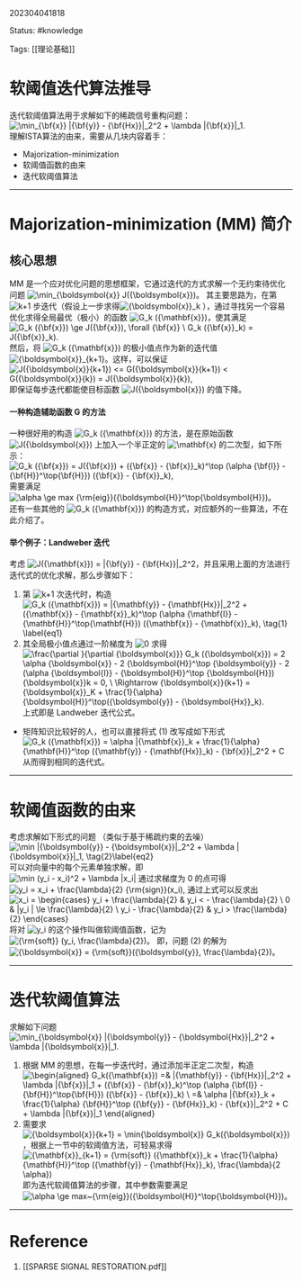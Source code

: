 202304041818

Status: #knowledge

Tags: [[理论基础]]

# 软阈值迭代算法推导

迭代软阈值算法用于求解如下的稀疏信号重构问题：  
![\min_{\bf{x}} \|{\bf{y}} - {\bf{Hx}}\|_2^2 + \lambda \|{\bf{x}}\|_1.](https://math.jianshu.com/math?formula=%5Cmin_%7B%5Cbf%7Bx%7D%7D%20%5C%7C%7B%5Cbf%7By%7D%7D%20-%20%7B%5Cbf%7BHx%7D%7D%5C%7C_2%5E2%20%2B%20%5Clambda%20%5C%7C%7B%5Cbf%7Bx%7D%7D%5C%7C_1.)  
理解ISTA算法的由来，需要从几块内容着手：

-   Majorization-minimization
-   软阈值函数的由来
-   迭代软阈值算法

---

# Majorization-minimization (MM) 简介

## 核心思想

MM 是一个应对优化问题的思想框架，它通过迭代的方式求解一个无约束待优化问题 ![\min_{\boldsymbol{x}} J({\boldsymbol{x}})](https://math.jianshu.com/math?formula=%5Cmin_%7B%5Cboldsymbol%7Bx%7D%7D%20J(%7B%5Cboldsymbol%7Bx%7D%7D))。 其主要思路为，在第 ![k+1](https://math.jianshu.com/math?formula=k%2B1) 步迭代（假设上一步求得![{\boldsymbol{x}}_k](https://math.jianshu.com/math?formula=%7B%5Cboldsymbol%7Bx%7D%7D_k) ），通过寻找另一个容易优化求得全局最优（极小）的函数 ![G_k ({\mathbf{x}})](https://math.jianshu.com/math?formula=G_k%20(%7B%5Cmathbf%7Bx%7D%7D))，使其满足  
![G_k ({\bf{x}}) \ge J({\bf{x}}), \forall {\bf{x}} \\ G_k ({\bf{x}}_k) = J({\bf{x}}_k).](https://math.jianshu.com/math?formula=G_k%20(%7B%5Cbf%7Bx%7D%7D)%20%5Cge%20J(%7B%5Cbf%7Bx%7D%7D)%2C%20%5Cforall%20%7B%5Cbf%7Bx%7D%7D%20%5C%5C%20G_k%20(%7B%5Cbf%7Bx%7D%7D_k)%20%3D%20J(%7B%5Cbf%7Bx%7D%7D_k).) 然后，将 ![G_k ({\mathbf{x}})](https://math.jianshu.com/math?formula=G_k%20(%7B%5Cmathbf%7Bx%7D%7D)) 的极小值点作为新的迭代值 ![{\boldsymbol{x}}_{k+1}](https://math.jianshu.com/math?formula=%7B%5Cboldsymbol%7Bx%7D%7D_%7Bk%2B1%7D)。这样，可以保证  
![J({\boldsymbol{x}}_{k+1}) <= G({\boldsymbol{x}}_{k+1}) < G({\boldsymbol{x}}_{k}) = J({\boldsymbol{x}}_{k}),](https://math.jianshu.com/math?formula=J(%7B%5Cboldsymbol%7Bx%7D%7D_%7Bk%2B1%7D)%20%3C%3D%20G(%7B%5Cboldsymbol%7Bx%7D%7D_%7Bk%2B1%7D)%20%3C%20G(%7B%5Cboldsymbol%7Bx%7D%7D_%7Bk%7D)%20%3D%20J(%7B%5Cboldsymbol%7Bx%7D%7D_%7Bk%7D)%2C) 即保证每步迭代都能使目标函数 ![J({\boldsymbol{x}})](https://math.jianshu.com/math?formula=J(%7B%5Cboldsymbol%7Bx%7D%7D)) 的值下降。

#### 一种构造辅助函数 G 的方法

一种很好用的构造 ![G_k ({\mathbf{x}})](https://math.jianshu.com/math?formula=G_k%20(%7B%5Cmathbf%7Bx%7D%7D)) 的方法，是在原始函数 ![J({\boldsymbol{x}})](https://math.jianshu.com/math?formula=J(%7B%5Cboldsymbol%7Bx%7D%7D)) 上加入一个半正定的 ![\mathbf{x}](https://math.jianshu.com/math?formula=%5Cmathbf%7Bx%7D) 的二次型，如下所示：  
![G_k ({\bf{x}}) = J({\bf{x}}) + ({\bf{x}} - {\bf{x}}_k)^\top (\alpha {\bf{I}} - {\bf{H}}^\top{\bf{H}}) ({\bf{x}} - {\bf{x}}_k),](https://math.jianshu.com/math?formula=G_k%20(%7B%5Cbf%7Bx%7D%7D)%20%3D%20J(%7B%5Cbf%7Bx%7D%7D)%20%2B%20(%7B%5Cbf%7Bx%7D%7D%20-%20%7B%5Cbf%7Bx%7D%7D_k)%5E%5Ctop%20(%5Calpha%20%7B%5Cbf%7BI%7D%7D%20-%20%7B%5Cbf%7BH%7D%7D%5E%5Ctop%7B%5Cbf%7BH%7D%7D)%20(%7B%5Cbf%7Bx%7D%7D%20-%20%7B%5Cbf%7Bx%7D%7D_k)%2C) 需要满足 ![\alpha \ge max {\rm{eig}}({\boldsymbol{H}}^\top{\boldsymbol{H}})](https://math.jianshu.com/math?formula=%5Calpha%20%5Cge%20max%20%7B%5Crm%7Beig%7D%7D(%7B%5Cboldsymbol%7BH%7D%7D%5E%5Ctop%7B%5Cboldsymbol%7BH%7D%7D))。  
还有一些其他的 ![G_k ({\mathbf{x}})](https://math.jianshu.com/math?formula=G_k%20(%7B%5Cmathbf%7Bx%7D%7D)) 的构造方式，对应额外的一些算法，不在此介绍了。

#### 举个例子：Landweber 迭代

考虑 ![J({\mathbf{x}}) = \|{\bf{y}} - {\bf{Hx}}\|_2^2](https://math.jianshu.com/math?formula=J(%7B%5Cmathbf%7Bx%7D%7D)%20%3D%20%5C%7C%7B%5Cbf%7By%7D%7D%20-%20%7B%5Cbf%7BHx%7D%7D%5C%7C_2%5E2)，并且采用上面的方法进行迭代式的优化求解，那么步骤如下：

1.  第 ![k+1](https://math.jianshu.com/math?formula=k%2B1) 次迭代时，构造  
    ![G_k ({\mathbf{x}}) = \|{\mathbf{y}} - {\mathbf{Hx}}\|_2^2 + ({\mathbf{x}} - {\mathbf{x}}_k)^\top (\alpha {\mathbf{I}} - {\mathbf{H}}^\top{\mathbf{H}}) ({\mathbf{x}} - {\mathbf{x}}_k), \tag{1} \label{eq1}](https://math.jianshu.com/math?formula=G_k%20(%7B%5Cmathbf%7Bx%7D%7D)%20%3D%20%5C%7C%7B%5Cmathbf%7By%7D%7D%20-%20%7B%5Cmathbf%7BHx%7D%7D%5C%7C_2%5E2%20%2B%20(%7B%5Cmathbf%7Bx%7D%7D%20-%20%7B%5Cmathbf%7Bx%7D%7D_k)%5E%5Ctop%20(%5Calpha%20%7B%5Cmathbf%7BI%7D%7D%20-%20%7B%5Cmathbf%7BH%7D%7D%5E%5Ctop%7B%5Cmathbf%7BH%7D%7D)%20(%7B%5Cmathbf%7Bx%7D%7D%20-%20%7B%5Cmathbf%7Bx%7D%7D_k)%2C%20%5Ctag%7B1%7D%20%5Clabel%7Beq1%7D)
2.  其全局极小值点通过一阶梯度为 ![0](https://math.jianshu.com/math?formula=0) 求得  
    ![\frac{\partial }{\partial {\boldsymbol{x}}} G_k ({\boldsymbol{x}}) = 2 \alpha {\boldsymbol{x}} - 2 {\boldsymbol{H}}^\top {\boldsymbol{y}} - 2 (\alpha {\boldsymbol{I}} - {\boldsymbol{H}}^\top {\boldsymbol{H}}) {\boldsymbol{x}}_k = 0, \\ \Rightarrow {\boldsymbol{x}}_{k+1} = {\boldsymbol{x}}_K + \frac{1}{\alpha} {\boldsymbol{H}}^\top({\boldsymbol{y}} - {\boldsymbol{Hx}}_k).](https://math.jianshu.com/math?formula=%5Cfrac%7B%5Cpartial%20%7D%7B%5Cpartial%20%7B%5Cboldsymbol%7Bx%7D%7D%7D%20G_k%20(%7B%5Cboldsymbol%7Bx%7D%7D)%20%3D%202%20%5Calpha%20%7B%5Cboldsymbol%7Bx%7D%7D%20-%202%20%7B%5Cboldsymbol%7BH%7D%7D%5E%5Ctop%20%7B%5Cboldsymbol%7By%7D%7D%20-%202%20(%5Calpha%20%7B%5Cboldsymbol%7BI%7D%7D%20-%20%7B%5Cboldsymbol%7BH%7D%7D%5E%5Ctop%20%7B%5Cboldsymbol%7BH%7D%7D)%20%7B%5Cboldsymbol%7Bx%7D%7D_k%20%3D%200%2C%20%5C%5C%20%5CRightarrow%20%7B%5Cboldsymbol%7Bx%7D%7D_%7Bk%2B1%7D%20%3D%20%7B%5Cboldsymbol%7Bx%7D%7D_K%20%2B%20%5Cfrac%7B1%7D%7B%5Calpha%7D%20%7B%5Cboldsymbol%7BH%7D%7D%5E%5Ctop(%7B%5Cboldsymbol%7By%7D%7D%20-%20%7B%5Cboldsymbol%7BHx%7D%7D_k).) 上式即是 Landweber 迭代公式。

-   矩阵知识比较好的人，也可以直接将式 (1) 改写成如下形式  
    ![G_k ({\mathbf{x}}) = \alpha \|{\mathbf{x}}_k + \frac{1}{\alpha} {\mathbf{H}}^\top ({\mathbf{y}} - {\mathbf{Hx}}_k) - {\bf{x}}\|_2^2 + C](https://math.jianshu.com/math?formula=G_k%20(%7B%5Cmathbf%7Bx%7D%7D)%20%3D%20%5Calpha%20%5C%7C%7B%5Cmathbf%7Bx%7D%7D_k%20%2B%20%5Cfrac%7B1%7D%7B%5Calpha%7D%20%7B%5Cmathbf%7BH%7D%7D%5E%5Ctop%20(%7B%5Cmathbf%7By%7D%7D%20-%20%7B%5Cmathbf%7BHx%7D%7D_k)%20-%20%7B%5Cbf%7Bx%7D%7D%5C%7C_2%5E2%20%2B%20C) 从而得到相同的迭代式。

---

# 软阈值函数的由来

考虑求解如下形式的问题 （类似于基于稀疏约束的去噪）  
![\min \|{\boldsymbol{y}} - {\boldsymbol{x}}\|_2^2 + \lambda \|{\boldsymbol{x}}\|_1, \tag{2}\label{eq2}](https://math.jianshu.com/math?formula=%5Cmin%20%5C%7C%7B%5Cboldsymbol%7By%7D%7D%20-%20%7B%5Cboldsymbol%7Bx%7D%7D%5C%7C_2%5E2%20%2B%20%5Clambda%20%5C%7C%7B%5Cboldsymbol%7Bx%7D%7D%5C%7C_1%2C%20%5Ctag%7B2%7D%5Clabel%7Beq2%7D) 可以对向量中的每个元素单独求解，即  
![\min (y_i - x_i)^2 + \lambda |x_i|](https://math.jianshu.com/math?formula=%5Cmin%20(y_i%20-%20x_i)%5E2%20%2B%20%5Clambda%20%7Cx_i%7C) 通过求梯度为 0 的点可得  
![y_i = x_i + \frac{\lambda}{2} {\rm{sign}}(x_i),](https://math.jianshu.com/math?formula=y_i%20%3D%20x_i%20%2B%20%5Cfrac%7B%5Clambda%7D%7B2%7D%20%7B%5Crm%7Bsign%7D%7D(x_i)%2C) 通过上式可以反求出  
![x_i = \begin{cases} y_i + \frac{\lambda}{2} & y_i < - \frac{\lambda}{2} \\ 0 & |y_i | \le \frac{\lambda}{2} \\ y_i - \frac{\lambda}{2} & y_i > \frac{\lambda}{2} \end{cases}](https://math.jianshu.com/math?formula=x_i%20%3D%20%5Cbegin%7Bcases%7D%20y_i%20%2B%20%5Cfrac%7B%5Clambda%7D%7B2%7D%20%26%20y_i%20%3C%20-%20%5Cfrac%7B%5Clambda%7D%7B2%7D%20%5C%5C%200%20%26%20%7Cy_i%20%7C%20%5Cle%20%5Cfrac%7B%5Clambda%7D%7B2%7D%20%5C%5C%20y_i%20-%20%5Cfrac%7B%5Clambda%7D%7B2%7D%20%26%20y_i%20%3E%20%5Cfrac%7B%5Clambda%7D%7B2%7D%20%5Cend%7Bcases%7D) 将对 ![y_i](https://math.jianshu.com/math?formula=y_i) 的这个操作叫做软阈值函数，记为 ![{\rm{soft}} (y_i, \frac{\lambda}{2})](https://math.jianshu.com/math?formula=%7B%5Crm%7Bsoft%7D%7D%20(y_i%2C%20%5Cfrac%7B%5Clambda%7D%7B2%7D))。  
即，问题 (2) 的解为 ![{\boldsymbol{x}} = {\rm{soft}}({\boldsymbol{y}}, \frac{\lambda}{2})](https://math.jianshu.com/math?formula=%7B%5Cboldsymbol%7Bx%7D%7D%20%3D%20%7B%5Crm%7Bsoft%7D%7D(%7B%5Cboldsymbol%7By%7D%7D%2C%20%5Cfrac%7B%5Clambda%7D%7B2%7D))。

---

# 迭代软阈值算法

求解如下问题  
![\min_{\boldsymbol{x}} \|{\boldsymbol{y}} - {\boldsymbol{Hx}}\|_2^2 + \lambda \|{\boldsymbol{x}}\|_1.](https://math.jianshu.com/math?formula=%5Cmin_%7B%5Cboldsymbol%7Bx%7D%7D%20%5C%7C%7B%5Cboldsymbol%7By%7D%7D%20-%20%7B%5Cboldsymbol%7BHx%7D%7D%5C%7C_2%5E2%20%2B%20%5Clambda%20%5C%7C%7B%5Cboldsymbol%7Bx%7D%7D%5C%7C_1.)

1.  根据 MM 的思想，在每一步迭代时，通过添加半正定二次型，构造  
    ![\begin{aligned} G_k({\mathbf{x}}) =& \|{\mathbf{y}} - {\bf{Hx}}\|_2^2 + \lambda \|{\bf{x}}\|_1 + ({\bf{x}} - {\bf{x}}_k)^\top (\alpha {\bf{I}} - {\bf{H}}^\top{\bf{H}}) ({\bf{x}} - {\bf{x}}_k) \\ =& \alpha \|{\bf{x}}_k + \frac{1}{\alpha} {\bf{H}}^\top ({\bf{y}} - {\bf{Hx}}_k) - {\bf{x}}\|_2^2 + C + \lambda \|{\bf{x}}\|_1 \end{aligned}](https://math.jianshu.com/math?formula=%5Cbegin%7Baligned%7D%20G_k(%7B%5Cmathbf%7Bx%7D%7D)%20%3D%26%20%5C%7C%7B%5Cmathbf%7By%7D%7D%20-%20%7B%5Cbf%7BHx%7D%7D%5C%7C_2%5E2%20%2B%20%5Clambda%20%5C%7C%7B%5Cbf%7Bx%7D%7D%5C%7C_1%20%2B%20(%7B%5Cbf%7Bx%7D%7D%20-%20%7B%5Cbf%7Bx%7D%7D_k)%5E%5Ctop%20(%5Calpha%20%7B%5Cbf%7BI%7D%7D%20-%20%7B%5Cbf%7BH%7D%7D%5E%5Ctop%7B%5Cbf%7BH%7D%7D)%20(%7B%5Cbf%7Bx%7D%7D%20-%20%7B%5Cbf%7Bx%7D%7D_k)%20%5C%5C%20%3D%26%20%5Calpha%20%5C%7C%7B%5Cbf%7Bx%7D%7D_k%20%2B%20%5Cfrac%7B1%7D%7B%5Calpha%7D%20%7B%5Cbf%7BH%7D%7D%5E%5Ctop%20(%7B%5Cbf%7By%7D%7D%20-%20%7B%5Cbf%7BHx%7D%7D_k)%20-%20%7B%5Cbf%7Bx%7D%7D%5C%7C_2%5E2%20%2B%20C%20%2B%20%5Clambda%20%5C%7C%7B%5Cbf%7Bx%7D%7D%5C%7C_1%20%5Cend%7Baligned%7D)
2.  需要求 ![{\boldsymbol{x}}_{k+1} = \min_{\boldsymbol{x}} G_k({\boldsymbol{x}})](https://math.jianshu.com/math?formula=%7B%5Cboldsymbol%7Bx%7D%7D_%7Bk%2B1%7D%20%3D%20%5Cmin_%7B%5Cboldsymbol%7Bx%7D%7D%20G_k(%7B%5Cboldsymbol%7Bx%7D%7D))，根据上一节中的软阈值方法，可轻易求得  
    ![{\mathbf{x}}_{k+1} = {\rm{soft}} ({\mathbf{x}}_k + \frac{1}{\alpha} {\mathbf{H}}^\top ({\mathbf{y}} - {\mathbf{Hx}}_k), \frac{\lambda}{2 \alpha})](https://math.jianshu.com/math?formula=%7B%5Cmathbf%7Bx%7D%7D_%7Bk%2B1%7D%20%3D%20%7B%5Crm%7Bsoft%7D%7D%20(%7B%5Cmathbf%7Bx%7D%7D_k%20%2B%20%5Cfrac%7B1%7D%7B%5Calpha%7D%20%7B%5Cmathbf%7BH%7D%7D%5E%5Ctop%20(%7B%5Cmathbf%7By%7D%7D%20-%20%7B%5Cmathbf%7BHx%7D%7D_k)%2C%20%5Cfrac%7B%5Clambda%7D%7B2%20%5Calpha%7D)) 即为迭代软阈值算法的步骤，其中参数需要满足 ![\alpha \ge max~{\rm{eig}}({\boldsymbol{H}}^\top{\boldsymbol{H}})](https://math.jianshu.com/math?formula=%5Calpha%20%5Cge%20max~%7B%5Crm%7Beig%7D%7D(%7B%5Cboldsymbol%7BH%7D%7D%5E%5Ctop%7B%5Cboldsymbol%7BH%7D%7D))。




---
# Reference

1. [[SPARSE SIGNAL RESTORATION.pdf]]